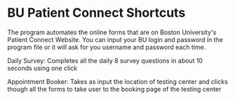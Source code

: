 # BU Patient Connect Shortcuts
The program automates the online forms that are on Boston University's Patient Connect Website.
You can input your BU login and password in the program file or it will ask for you username and password each time.

 Daily Survey: 
    Completes all the daily 8 survey questions in about 10 seconds using one click

 Appointment Booker: 
    Takes as input the location of testing center and clicks though all the forms to take user to the booking page of the testing center
